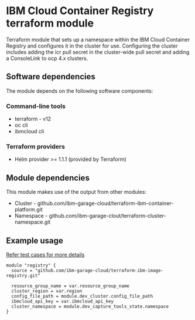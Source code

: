 # IBM Cloud Container Registry terraform module

Terraform module that sets up a namespace within the IBM Cloud Container Registry and configures it in the cluster
for use. Configuring the cluster includes adding the icr pull secret in the cluster-wide pull secret
and adding a ConsoleLink to ocp 4.x clusters.

## Software dependencies

The module depends on the following software components:

### Command-line tools

- terraform - v12
- oc cli
- ibmcloud cli

### Terraform providers

- Helm provider >= 1.1.1 (provided by Terraform)

## Module dependencies

This module makes use of the output from other modules:

- Cluster - github.com/ibm-garage-cloud/terraform-ibm-container-platform.git
- Namespace - github.com/ibm-garage-clout/terraform-cluster-namespace.git

## Example usage

[Refer test cases for more details](test/stages/stage2-image-registry.tf)

```hcl-terraform
module "registry" {
  source = "github.com/ibm-garage-cloud/terraform-ibm-image-registry.git"

  resource_group_name = var.resource_group_name
  cluster_region = var.region
  config_file_path = module.dev_cluster.config_file_path
  ibmcloud_api_key = var.ibmcloud_api_key
  cluster_namespace = module.dev_capture_tools_state.namespace
}
```

